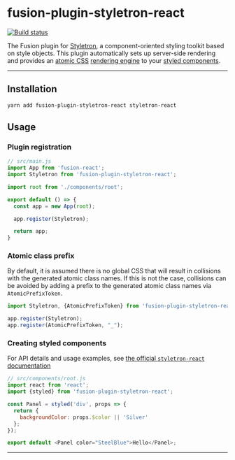 # fusion-plugin-styletron-react

[![Build status](https://badge.buildkite.com/4c8b6bc04b61175d66d26b54b1d88d52e24fecb1b537c54551.svg?branch=master)](https://buildkite.com/uberopensource/fusionjs)

The Fusion plugin for [Styletron](https://github.com/rtsao/styletron), a component-oriented styling toolkit based on style objects. This plugin automatically sets up server-side rendering and provides an [atomic CSS](https://ryantsao.com/blog/virtual-css-with-styletron) [rendering engine](https://github.com/rtsao/styletron/tree/master/packages/styletron-engine-atomic) to your [styled components](https://github.com/rtsao/styletron/tree/master/packages/styletron-react).

---

## Installation

```sh
yarn add fusion-plugin-styletron-react styletron-react
```

## Usage


### Plugin registration
```js
// src/main.js
import App from 'fusion-react';
import Styletron from 'fusion-plugin-styletron-react';

import root from './components/root';

export default () => {
  const app = new App(root);

  app.register(Styletron);

  return app;
}
```

### Atomic class prefix

By default, it is assumed there is no global CSS that will result in collisions with the generated atomic class names. If this is not the case, collisions can be avoided by adding a prefix to the generated atomic class names via `AtomicPrefixToken`.

```js
import Styletron, {AtomicPrefixToken} from 'fusion-plugin-styletron-react';

app.register(Styletron);
app.register(AtomicPrefixToken, "_");
```

### Creating styled components
For API details and usage examples, see [the official `styletron-react` documentation](https://github.com/rtsao/styletron/tree/master/packages/styletron-react)

```js
// src/components/root.js
import react from 'react';
import {styled} from 'fusion-plugin-styletron-react';

const Panel = styled('div', props => {
  return {
    backgroundColor: props.$color || 'Silver'
  };
});

export default <Panel color="SteelBlue">Hello</Panel>;
```


---
